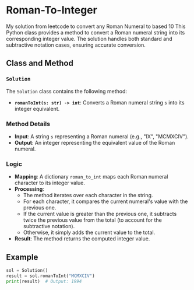 # Roman-To-Integer
My solution from leetcode to convert any Roman Numeral to based 10
This Python class provides a method to convert a Roman numeral string into its corresponding integer value. The solution handles both standard and subtractive notation cases, ensuring accurate conversion.

## Class and Method

### `Solution`

The `Solution` class contains the following method:

- **`romanToInt(s: str) -> int`**: Converts a Roman numeral string `s` into its integer equivalent.

### Method Details

- **Input**: A string `s` representing a Roman numeral (e.g., "IX", "MCMXCIV").
- **Output**: An integer representing the equivalent value of the Roman numeral.

### Logic

- **Mapping**: A dictionary `roman_to_int` maps each Roman numeral character to its integer value.
- **Processing**:
  - The method iterates over each character in the string.
  - For each character, it compares the current numeral's value with the previous one.
  - If the current value is greater than the previous one, it subtracts twice the previous value from the total (to account for the subtractive notation).
  - Otherwise, it simply adds the current value to the total.
- **Result**: The method returns the computed integer value.

## Example

```python
sol = Solution()
result = sol.romanToInt("MCMXCIV")
print(result)  # Output: 1994

